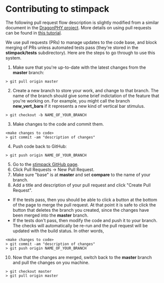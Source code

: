 # Contributing to stimpack

The following pull request flow description is slightly modified from a similar document in the [DragonPHY project](https://github.com/StanfordVLSI/DragonPHY).  More details on using pull requests can be found in [this tutorial](https://yangsu.github.io/pull-request-tutorial/).

We use pull requests (PRs) to manage updates to the code base, and block merging of PRs unless automated tests pass (they're stored in the **stimpack/tests** subdirectory).  Here are the steps to go through to use this system.
1. Make sure that you're up-to-date with the latest changes from the **master** branch:
```shell
> git pull origin master
```
2. Create a new branch to store your work, and change to that branch.  The name of the branch should give some brief indictation of the feature that you're working on.  For example, you might call the branch **new_vert_bars** if it represents a new kind of vertical bar stimulus.
```shell
> git checkout -b NAME_OF_YOUR_BRANCH
```
3. Make changes to the code and commit them.
```shell
<make changes to code>
> git commit -am "description of changes"
```
4. Push code back to GitHub:
```shell
> git push origin NAME_OF_YOUR_BRANCH
```
5. Go to the [stimpack GitHub page](https://github.com/ClandininLab/stimpack).
6. Click Pull Requests -> New Pull Request.
7. Make sure "base" is at **master** and set **compare** to the name of your branch.
8. Add a title and description of your pull request and click "Create Pull Request".
  * If the tests pass, then you should be able to click a button at the bottom of the page to merge the pull request.  At that point it is safe to click the button that deletes the branch you created, since the changes have been merged into the **master** branch.
  * If the tests don't pass, then modify the code and push it to your branch.  The checks will automatically be re-run and the pull request will be updated with the build status.  In other words,
```shell
<make changes to code>
> git commit -am "description of changes"
> git push origin NAME_OF_YOUR_BRANCH
```
10. Now that the changes are merged, switch back to the **master** branch and pull the changes on you machine.
```shell
> git checkout master
> git pull origin master
```
